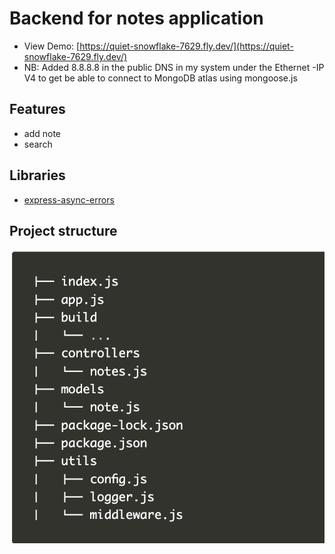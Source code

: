 # Backend for notes application

- View Demo: [https://quiet-snowflake-7629.fly.dev/](https://quiet-snowflake-7629.fly.dev/)
- NB: Added 8.8.8.8 in the public DNS in my system under the Ethernet -IP V4 to get be able to connect to MongoDB atlas using mongoose.js

## Features
- add note
- search

## Libraries

- [express-async-errors](https://github.com/davidbanham/express-async-errors)

## Project structure

![structure](directory-structure.png)
